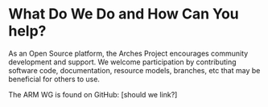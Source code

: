 
# What Do We Do and How Can You help?

As an Open Source platform, the Arches Project encourages community development and support. We welcome participation by contributing software code, documentation, resource models, branches, etc that may be beneficial for others to use.

The ARM WG is found on GitHub: [should we link?]